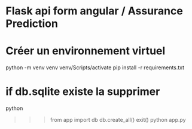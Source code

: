 # Flask api form angular / Assurance Prediction

# Créer un environnement virtuel
python -m venv venv
venv/Scripts/activate
pip install -r requirements.txt
# if db.sqlite existe la supprimer
python
>>> from app import db
>>> db.create_all()
>>> exit()
python app.py

